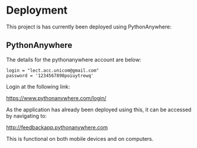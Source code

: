 # Deployment

This project is has currently been deployed using PythonAnywhere:

## PythonAnywhere
The details for the pythonanywhere account are below:

```
login = "lect.acc.unicom@gmail.com"
password = '1234567890poiuytrewq'
```

Login at the following link:

https://www.pythonanywhere.com/login/

As the application has already been deployed using this, it can be accessed by navigating to:

http://feedbackapp.pythonanywhere.com

This is functional on both mobile devices and on computers.
